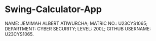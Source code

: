 # Swing-Calculator-App

NAME: JEMIMAH ALBERT ATIWURCHA;
MATRIC NO.: U23CYS1065;
DEPARTMENT: CYBER SECURITY;
LEVEL: 200L;
GITHUB USERNAME: U23CYS1065.
